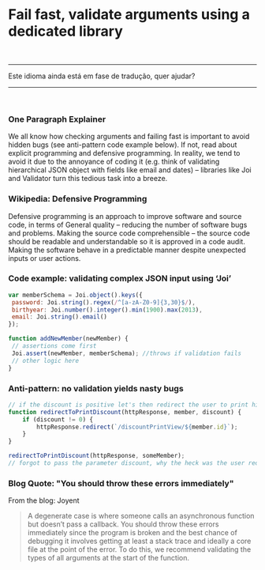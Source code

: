 # Fail fast, validate arguments using a dedicated library

<br/>

---

Este idioma ainda está em fase de tradução, quer ajudar?

---

<br/>

### One Paragraph Explainer

We all know how checking arguments and failing fast is important to avoid hidden bugs (see anti-pattern code example below). If not, read about explicit programming and defensive programming. In reality, we tend to avoid it due to the annoyance of coding it (e.g. think of validating hierarchical JSON object with fields like email and dates) – libraries like Joi and Validator turn this tedious task into a breeze.

### Wikipedia: Defensive Programming

Defensive programming is an approach to improve software and source code, in terms of General quality – reducing the number of software bugs and problems. Making the source code comprehensible – the source code should be readable and understandable so it is approved in a code audit. Making the software behave in a predictable manner despite unexpected inputs or user actions.

### Code example: validating complex JSON input using ‘Joi’

```javascript
var memberSchema = Joi.object().keys({
 password: Joi.string().regex(/^[a-zA-Z0-9]{3,30}$/),
 birthyear: Joi.number().integer().min(1900).max(2013),
 email: Joi.string().email()
});

function addNewMember(newMember) {
 // assertions come first
 Joi.assert(newMember, memberSchema); //throws if validation fails
 // other logic here
}

```

### Anti-pattern: no validation yields nasty bugs

```javascript
// if the discount is positive let's then redirect the user to print his discount coupons
function redirectToPrintDiscount(httpResponse, member, discount) {
    if (discount != 0) {
        httpResponse.redirect(`/discountPrintView/${member.id}`);
    }
}

redirectToPrintDiscount(httpResponse, someMember);
// forgot to pass the parameter discount, why the heck was the user redirected to the discount screen?

```

### Blog Quote: "You should throw these errors immediately"

 From the blog: Joyent

 > A degenerate case is where someone calls an asynchronous function but doesn’t pass a callback. You should throw these errors immediately since the program is broken and the best chance of debugging it involves getting at least a stack trace and ideally a core file at the point of the error. To do this, we recommend validating the types of all arguments at the start of the function.
